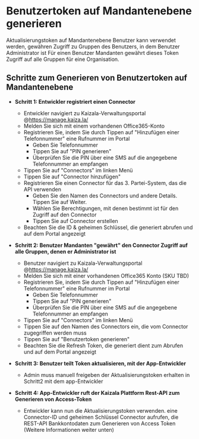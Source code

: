 # <a name="generate-tenant-level-user-token"></a>Benutzertoken auf Mandantenebene generieren

Aktualisierungstoken auf Mandantenebene Benutzer kann verwendet werden, gewähren Zugriff zu Gruppen des Benutzers, in dem Benutzer Administrator ist Für einen Benutzer Mandanten gewährt dieses Token Zugriff auf alle Gruppen für eine Organisation.

## <a name="steps-to-generate-tenant-level-user-token"></a>Schritte zum Generieren von Benutzertoken auf Mandantenebene
*   **Schritt 1: Entwickler registriert einen Connector**

    *   Entwickler navigiert zu Kaizala-Verwaltungsportal @https://manage.kaiza.la/
    *   Melden Sie sich mit einem vorhandenen Office365-Konto
    *   Registrieren Sie, indem Sie durch Tippen auf "Hinzufügen einer Telefonnummer" eine Rufnummer im Portal
        *   Geben Sie Telefonnummer
        *   Tippen Sie auf "PIN generieren"
        *   Überprüfen Sie die PIN über eine SMS auf die angegebene Telefonnummer an empfangen
    *   Tippen Sie auf "Connectors" im linken Menü
    *   Tippen Sie auf "Connector hinzufügen"
    *   Registrieren Sie einen Connector für das 3. Partei-System, das die API verwenden
        *   Geben Sie den Namen des Connectors und andere Details. Tippen Sie auf Weiter.
        *   Wählen Sie Berechtigungen, mit denen bestimmt ist für den Zugriff auf den Connector
        *   Tippen Sie auf Connector erstellen
    *   Beachten Sie die ID & geheimen Schlüssel, die generiert abrufen und auf dem Portal angezeigt

*   **Schritt 2: Benutzer Mandanten "gewährt" den Connector Zugriff auf alle Gruppen, denen er Administrator ist**

    *   Benutzer navigiert zu Kaizala-Verwaltungsportal @https://manage.kaiza.la/
    *   Melden Sie sich mit einer vorhandenen Office365 Konto (SKU TBD)
    *   Registrieren Sie, indem Sie durch Tippen auf "Hinzufügen einer Telefonnummer" eine Rufnummer im Portal
        *   Geben Sie Telefonnummer
        *   Tippen Sie auf "PIN generieren"
        *   Überprüfen Sie die PIN über eine SMS auf die angegebene Telefonnummer an empfangen
    *   Tippen Sie auf "Connectors" im linken Menü
    *   Tippen Sie auf den Namen des Connectors ein, die vom Connector zugegriffen werden muss
    *   Tippen Sie auf "Benutzertoken generieren"
    *   Beachten Sie die Refresh Token, die generiert dient zum Abrufen und auf dem Portal angezeigt

*   **Schritt 3: Benutzer teilt Token aktualisieren, mit der App-Entwickler**

    *   Admin muss manuell freigeben der Aktualisierungstoken erhalten in Schritt2 mit dem app-Entwickler

*   **Schritt 4: App-Entwickler ruft der Kaizala Plattform Rest-API zum Generieren von Access-Token**

    *   Entwickler kann nun die Aktualisierungstoken verwenden. eine Connector-ID und geheimen Schlüssel Connector aufrufen, die REST-API Bankkontodaten zum Generieren von Access Token (Weitere Informationen weiter unten)


